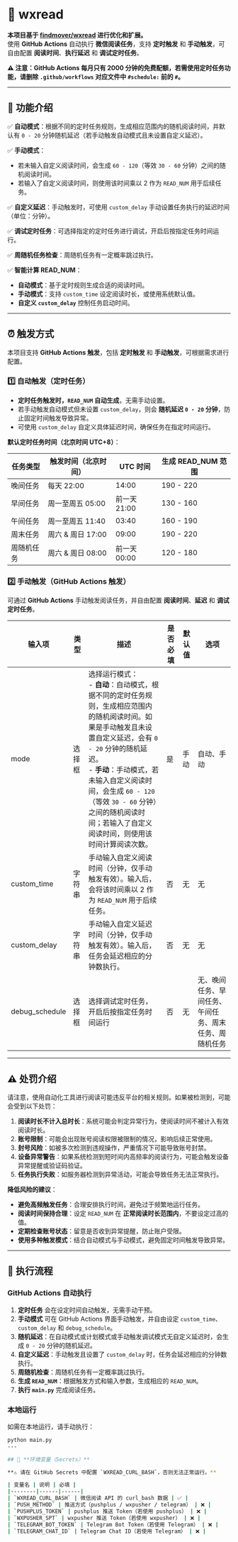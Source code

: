 # 📖 wxread

**本项目基于 [findmover/wxread](https://github.com/findmover/wxread) 进行优化和扩展。**  
使用 **GitHub Actions** 自动执行 **微信阅读任务**，支持 **定时触发** 和 **手动触发**，可自由配置 **阅读时间**、**执行延迟** 和 **调试定时任务**。  

**⚠️ 注意：GitHub Actions 每月只有 2000 分钟的免费配额，若需使用定时任务功能，请删除 `.github/workflows` 对应文件中 `#schedule:` 前的 `#`。**

---

## 🚀 功能介绍  

✅ **自动模式**：根据不同的定时任务规则，生成相应范围内的随机阅读时间，并默认有 `0 - 20` 分钟随机延迟（若手动触发自动模式且未设置自定义延迟）。  

✅ **手动模式**：  
   - 若未输入自定义阅读时间，会生成 `60 - 120`（等效 `30 - 60` 分钟）之间的随机阅读时间。  
   - 若输入了自定义阅读时间，则使用该时间乘以 2 作为 `READ_NUM` 用于后续任务。  

✅ **自定义延迟**：手动触发时，可使用 `custom_delay` 手动设置任务执行的延迟时间（单位：分钟）。  

✅ **调试定时任务**：可选择指定的定时任务进行调试，开启后按指定任务时间运行。  

✅ **周随机任务检查**：周随机任务有一定概率跳过执行。  

✅ **智能计算 READ_NUM**：
   - **自动模式**：基于定时规则生成合适的阅读时间。  
   - **手动模式**：支持 `custom_time` 设定阅读时长，或使用系统默认值。  
   - **自定义 `custom_delay`** 控制任务启动时间。  

---

## ⏰ 触发方式  

本项目支持 **GitHub Actions 触发**，包括 **定时触发** 和 **手动触发**，可根据需求进行配置。  

### 1️⃣ **自动触发（定时任务）**  

- **定时任务触发时，`READ_NUM` 自动生成**，无需手动设置。  
- 若手动触发自动模式但未设置 `custom_delay`，则会 **随机延迟 `0 - 20` 分钟**，防止固定时间触发导致异常。  
- 可使用 `custom_delay` 自定义具体延迟时间，确保任务在指定时间运行。  

**默认定时任务时间（北京时间 UTC+8）**：  

| 任务类型 | 触发时间（北京时间） | UTC 时间 | 生成 READ_NUM 范围 |
|----------|------------------|---------|---------------------|
| 晚间任务 | 每天 22:00       | 14:00   | 190 - 220           |
| 早间任务 | 周一至周五 05:00 | 前一天 21:00 | 130 - 160           |
| 午间任务 | 周一至周五 11:40 | 03:40   | 160 - 190           |
| 周末任务 | 周六 & 周日 17:00 | 09:00   | 190 - 220           |
| 周随机任务 | 周六 & 周日 08:00 | 前一天 00:00 | 120 - 180           |

### 2️⃣ **手动触发（GitHub Actions 触发）**  

可通过 **GitHub Actions** 手动触发阅读任务，并自由配置 **阅读时间**、**延迟** 和 **调试定时任务**。  

| 输入项 | 类型 | 描述 | 是否必填 | 默认值 | 选项 |
| --- | --- | --- | --- | --- | --- |
| mode | 选择框 | 选择运行模式：<br> - **自动**：自动模式，根据不同的定时任务规则，生成相应范围内的随机阅读时间。如果是手动触发且未设置自定义延迟，会有 `0 - 20` 分钟的随机延迟。<br> - **手动**：手动模式，若未输入自定义阅读时间，会生成 `60 - 120`（等效 `30 - 60` 分钟）之间的随机阅读时间；若输入了自定义阅读时间，则使用该时间计算阅读次数。 | 是 | 手动 | 自动、手动 |
| custom_time | 字符串 | 手动输入自定义阅读时间（分钟，仅手动触发有效）。输入后，会将该时间乘以 2 作为 `READ_NUM` 用于后续任务。 | 否 | 无 | 无 |
| custom_delay | 字符串 | 手动输入自定义延迟时间（分钟，仅手动触发有效）。输入后，任务会延迟相应的分钟数执行。 | 否 | 无 | 无 |
| debug_schedule | 选择框 | 选择调试定时任务，开启后按指定任务时间运行 | 否 | 无 | 无、晚间任务、早间任务、午间任务、周末任务、周随机任务 |

---

## ⚠️ 处罚介绍

请注意，使用自动化工具进行阅读可能违反平台的相关规则。如果被检测到，可能会受到以下处罚：  

1. **阅读时长不计入总时长**：系统可能会判定异常行为，使阅读时间不被计入有效阅读时长。  
2. **账号限制**：可能会出现账号阅读权限被限制的情况，影响后续正常使用。  
3. **封号风险**：如被多次检测到违规操作，严重情况下可能导致账号封禁。  
4. **设备异常警告**：如果系统检测到短时间内高频率的阅读行为，可能会触发设备异常提醒或验证码验证。  
5. **任务执行失败**：如服务器检测到异常活动，可能会导致任务无法正常执行。  

**降低风险的建议**：  
- **避免高频触发任务**：合理安排执行时间，避免过于频繁地运行任务。  
- **阅读时间保持合理**：设定 `READ_NUM` 在 **正常阅读时长范围内**，不要设定过高的值。  
- **定期检查账号状态**：留意是否收到异常提醒，防止账户受限。  
- **使用多种触发模式**：结合自动模式与手动模式，避免固定时间触发导致异常。  

---

## 🚀 **执行流程**  

### **GitHub Actions 自动执行**  
1. **定时任务** 会在设定时间自动触发，无需手动干预。  
2. **手动模式** 可在 GitHub Actions 界面手动触发，并自由设定 `custom_time`、`custom_delay` 和 `debug_schedule`。  
3. **随机延迟**：在自动模式或计划模式或手动触发调试模式无自定义延迟时，会生成 `0 - 20` 分钟的随机延迟。  
4. **自定义延迟**：手动触发且设置了 `custom_delay` 时，任务会延迟相应的分钟数执行。  
5. **周随机检查**：周随机任务有一定概率跳过执行。  
6. **生成 `READ_NUM`**：根据触发方式和输入参数，生成相应的 `READ_NUM`。  
7. **执行 `main.py`** 完成阅读任务。  

### **本地运行**  
如需在本地运行，请手动执行：
```bash
python main.py  
---

## 🔧 **环境变量（Secrets）**  

**⚠️ 请在 GitHub Secrets 中配置 `WXREAD_CURL_BASH`，否则无法正常运行。**  

| 变量名 | 说明 | 必填 |
|--------|------|------|
| `WXREAD_CURL_BASH` | 微信阅读 API 的 curl_bash 数据 | ✅ |
| `PUSH_METHOD` | 推送方式（pushplus / wxpusher / telegram） | ❌ |
| `PUSHPLUS_TOKEN` | pushplus 推送 Token（若使用 pushplus） | ❌ |
| `WXPUSHER_SPT` | wxpusher 推送 Token（若使用 wxpusher） | ❌ |
| `TELEGRAM_BOT_TOKEN` | Telegram Bot Token（若使用 Telegram） | ❌ |
| `TELEGRAM_CHAT_ID` | Telegram Chat ID（若使用 Telegram） | ❌ |
